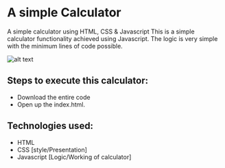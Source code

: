 # A simple Calculator
 A simple calculator using HTML, CSS &amp; Javascript
 This is a simple calculator functionality achieved using Javascript. The logic is very simple with the minimum lines of code possible.
 
 ![alt text](https://github.com/[Shrivishnu22]/[Simple-Calculator]/blob/[main]/Simple-Calculator.png?raw=true)
 
## Steps to execute this calculator:
- Download the entire code 
- Open up the index.html.

## Technologies used: 
- HTML
- CSS [style/Presentation]
- Javascript [Logic/Working of calculator]
